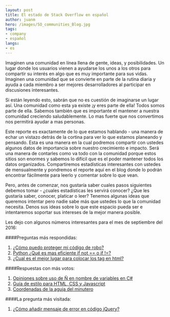 ```yaml
---
layout: post
title: El estado de Stack Overflow en español
author: juanm
hero: /images/SO_communities_Blog.jpg
tags:
- company
- español
langs:
- es
---
```

Imaginen una comunidad en línea llena de gente, ideas, y posibilidades.  Un lugar donde los usuarios vienen a ayudarse los unos a los otros para compartir su interés en algo que es muy importante para sus vidas. Imaginen una comunidad que se convierte en parte de la rutina diaria y ayuda a cada miembro a ser mejores desarrolladores al participar en discusiones interesantes. 

Si están leyendo esto, sabrán que no es cuestión de imaginarse un lugar así. Una comunidad como esta ya existe ¡y eres parte de ella! Todos somos parte de ella.  Sabemos también que es importante el mantener a nuestra comunidad creciendo saludablemente. Lo mas fuerte que nos convertimos nos permitirá ayudar a mas personas. 

Este reporte es exactamente de lo que estamos hablando - una manera de echar un vistazo detrás de la cortina para ver lo que estamos planeando y pensando. Esta es una manera en la cual podremos compartir con ustedes algunos datos de importancia sobre nuestro crecimiento e impacto. Será una manera de contarles como va todo con la comunidad porque estos sitios son enormes y sabemos lo difícil que es el poder mantener todos los datos organizados. Compartiremos estadísticas interesantes con ustedes de mensualmente y pondremos el reporte aquí en el blog donde lo podrán encontrar fácilmente para leerlo y comentar sobre lo que vean.

Pero, antes de comenzar, nos gustaría saber cuales pasos siguientes debemos tomar - ¿cuales estadísticas les servirá conocer? ¿Que les gustaría saber, conocer, platicar o leer? Tenemos algunas ideas que queremos intentar pero nadie sabe más que ustedes lo que la comunidad necesita. Denos sus ideas sobre lo que este espacio pueda ser e intentaremos soportar sus intereses de la mejor manera posible.

Les dejo con algunos números interesantes para el mes de septiembre del 2016:

####Preguntas más respondidas:
1. [¿Cómo puedo proteger mi código de robo?](http://es.stackoverflow.com/questions/22333/c%C3%B3mo-puedo-proteger-mi-c%C3%B3digo-de-robo)
2. [Python ¿Qué es mas eficiente if not == o if !=? ](http://es.stackoverflow.com/questions/23328/python-qu%C3%A9-es-mas-eficiente-if-not-o-if)
3. [¿Cual es el mejor lugar para colocar los tag <scripts src=""> en html?](http://es.stackoverflow.com/questions/25088/cual-es-el-mejor-lugar-para-colocar-los-tag-scripts-src-en-html)

####Respuestas con más votos:
1. [Opiniones sobre uso de Ñ en nombre de variables en C#](http://es.stackoverflow.com/a/22393/4)
2. [Guía de estilo para HTML, CSS y Javascript](http://es.stackoverflow.com/a/22413/4)
3. [Coordenadas de la aguja del minutero](http://es.stackoverflow.com/a/24793/4)

####La pregunta más visitada:
1. [¿Cómo añadir mensaje de error en código jQuery?](http://es.stackoverflow.com/questions/23944/c%C3%B3mo-a%C3%B1adir-mensaje-de-error-en-c%C3%B3digo-jquery)

